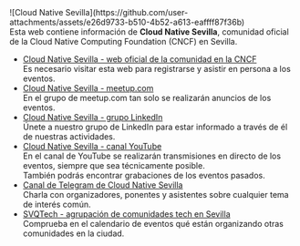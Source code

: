 <html>
  <head>
    <title>Cloud Native Sevilla</title>
  </head>
  <body>
    ![Cloud Native Sevilla](https://github.com/user-attachments/assets/e26d9733-b510-4b52-a613-eaffff87f36b)<br>
    Esta web contiene información de <b>Cloud Native Sevilla</b>, comunidad oficial de la Cloud Native Computing Foundation (CNCF) en Sevilla.
    <ul>
      <li><a href="https://community.cncf.io/cloud-native-sevilla/">Cloud Native Sevilla - web oficial de la comunidad en la CNCF</a><br />
          Es necesario visitar esta web para registrarse y asistir en persona a los eventos.</li>
      <li><a href="https://www.meetup.com/cloud-native-sevilla/">Cloud Native Sevilla - meetup.com</a><br />
          En el grupo de meetup.com tan solo se realizarán anuncios de los eventos.</li>
      <li><a href="https://www.linkedin.com/groups/13076051/">Cloud Native Sevilla - grupo LinkedIn</a><br />
        Únete a nuestro grupo de LinkedIn para estar informado a través de él de nuestras actividades.</li>
      <li><a href="https://www.youtube.com/@CloudNativeSevilla">Cloud Native Sevilla - canal YouTube</a><br />
          En el canal de YouTube se realizarán transmisiones en directo de los eventos, siempre que sea técnicamente posible.<br />
          También podrás encontrar grabaciones de los eventos pasados.</li>
      <li><a href="https://t.me/+veGvuTZrAL40MDY0">Canal de Telegram de Cloud Native Sevilla</a><br />
          Charla con organizadores, ponentes y asistentes sobre cualquier tema de interés común.</li>
      <li><a href="https://svqtech.com/calendario/">SVQTech - agrupación de comunidades tech en Sevilla</a><br />
          Comprueba en el calendario de eventos qué están organizando otras comunidades en la ciudad.</li>
    </ul>
  </body>
</html>
